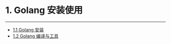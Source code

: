 # 1. Golang 安装使用

---

- [1.1 Golang 安装](./1.1_Golang安装.md)
- [1.2 Golang 编译与工具](./1.2_Golang编译与工具.md)
